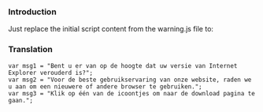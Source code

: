 ### Introduction ###

Just replace the initial script content from the warning.js file to:


### Translation ###

```
var msg1 = "Bent u er van op de hoogte dat uw versie van Internet Explorer verouderd is?";
var msg2 = "Voor de beste gebruikservaring van onze website, raden we u aan om een nieuwere of andere browser te gebruiken.";
var msg3 = "Klik op één van de icoontjes om naar de download pagina te gaan."; 
```